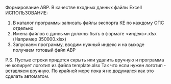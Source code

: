 Формирование АВР. В качестве входных данных файлы Excell
ИСПОЛЬЗОВАНИЕ:
1. В каталог программы записать файлы экспорта КЕ по каждому ОПС отдельно
2. Имена файлов с данными должны быть в формате <индекс>.xlsx (Например 350000.xlsx)
3. Запускаем программу, вводим нужный индекс и на выходе получаем готовый файл АВР

P.S. Пустые строки придется скрыть или удалить вручную и программа не копирует логотип из файла template.xlsx
Так что если нужен логотип - вставляем вручную. По крайней мере пока я не додумался как это сделать автоматом.